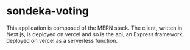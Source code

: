 # sondeka-voting

This application is composed of the MERN stack.
The client, written in Next.js, is deployed on vercel and so is the api, an Express framework, deployed on vercel as a serverless function.